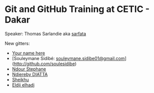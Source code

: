 # Git and GitHub Training at CETIC - Dakar

Speaker: Thomas Sarlandie aka [sarfata](http://twitter.com/sarfata/)

New gitters:

 * [Your name here](http://github.com/USERNAME)
 * [Souleymane Sidibé: souleymane.sidibe01@gmail.com] (http://github.com/soulesidibe)
 * [Ndour Stephane](https://github.com/sndour)
 * [Ndiereby DIATTA](http://github.com/ndiereby)
 * [Sheikhu](https://www.github.com/sheikhu)
 * [Eldji elhadj](http://github.com/Eldji)
